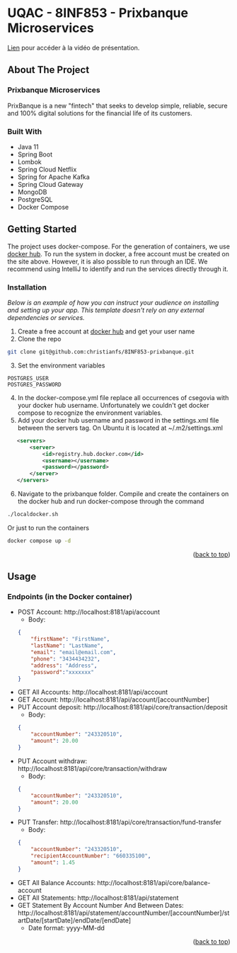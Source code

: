 <a name="readme-top"></a>
# UQAC - 8INF853 - Prixbanque Microservices

[Lien](https://drive.google.com/file/d/1skjqWD3hhMc1dK2ojQvMADW9w4IWQERz/view?usp=sharing) pour accéder à la vidéo de présentation.

<!-- ABOUT THE PROJECT -->
## About The Project

### Prixbanque Microservices

PrixBanque is a new "fintech" that seeks to develop simple, reliable, secure and 100% digital solutions for the financial life of its customers.

### Built With

* Java 11
* Spring Boot
* Lombok
* Spring Cloud Netflix
* Spring for Apache Kafka
* Spring Cloud Gateway
* MongoDB
* PostgreSQL
* Docker Compose

<!-- GETTING STARTED -->
## Getting Started

The project uses docker-compose. For the generation of containers, we use [docker hub](https://hub.docker.com/). To run the system in docker, a free account must be created on the site above. However, it is also possible to run through an IDE. We recommend using IntelliJ to identify and run the services directly through it.

### Installation

_Below is an example of how you can instruct your audience on installing and setting up your app. This template doesn't rely on any external dependencies or services._

1. Create a free account at [docker hub](https://hub.docker.com/) and get your user name
2. Clone the repo
  ```sh
  git clone git@github.com:christianfs/8INF853-prixbanque.git
  ```
3. Set the environment variables
  ```
  POSTGRES_USER
  POSTGRES_PASSWORD
  ```
4. In the docker-compose.yml file replace all occurrences of csegovia with your docker hub username. Unfortunately we couldn't get docker compose to recognize the environment variables.
5. Add your docker hub username and password in the settings.xml file between the servers tag. On Ubuntu it is located at ~/.m2/settings.xml
  ```xml
     <servers>
         <server>
             <id>registry.hub.docker.com</id>
             <username></username>
             <password></password>
         </server>
     </servers>
   ```
6. Navigate to the prixbanque folder. Compile and create the containers on the docker hub and run docker-compose through the command
  ```sh
  ./localdocker.sh
  ```
  Or just to run the containers
  ```sh
  docker compose up -d
  ```

<p align="right">(<a href="#readme-top">back to top</a>)</p>



<!-- Usage -->
## Usage

### Endpoints (in the Docker container)

- POST Account: http://localhost:8181/api/account
    - Body:
    ```json
    {
        "firstName": "FirstName",
        "lastName": "LastName",
        "email": "email@email.com",
        "phone": "3434434232",
        "address": "Address",
        "password":"xxxxxxx"
    }
    ```
- GET All Accounts: http://localhost:8181/api/account
- GET Account: http://localhost:8181/api/account/[accountNumber]
- PUT Account deposit: http://localhost:8181/api/core/transaction/deposit
    - Body:
    ```json
    {
        "accountNumber": "243320510",
        "amount": 20.00
    }
    ```
- PUT Account withdraw: http://localhost:8181/api/core/transaction/withdraw
    - Body:
    ```json
    {
        "accountNumber": "243320510",
        "amount": 20.00
    }
    ```
- PUT Transfer: http://localhost:8181/api/core/transaction/fund-transfer
    - Body:
    ```json
    {
        "accountNumber": "243320510",
        "recipientAccountNumber": "660335100",
        "amount": 1.45
    }
    ```
- GET All Balance Accounts: http://localhost:8181/api/core/balance-account
- GET All Statements: http://localhost:8181/api/statement
- GET Statement By Account Number And Between Dates: http://localhost:8181/api/statement/accountNumber/[accountNumber]/startDate/[startDate]/endDate/[endDate]
    - Date format: yyyy-MM-dd


<p align="right">(<a href="#readme-top">back to top</a>)</p>
